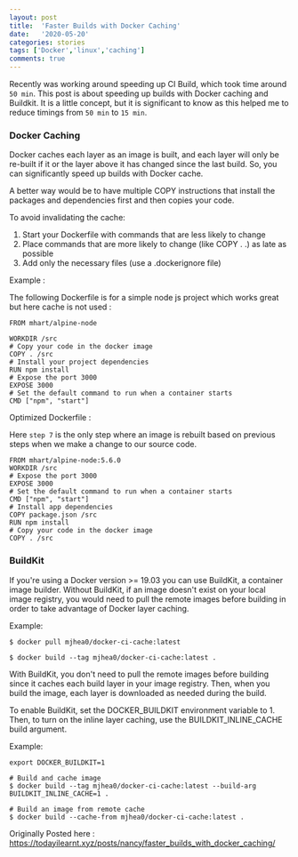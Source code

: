 ```yaml
---
layout: post
title:  'Faster Builds with Docker Caching'
date:   '2020-05-20'
categories: stories
tags: ['Docker','linux','caching']
comments: true
---
```


Recently was working around speeding up CI Build, which took time around `50 min`. This post is about speeding up builds with Docker caching and Buildkit. 
It is a little concept, but it is significant to know as this helped me to reduce 
timings from `50 min` to `15 min`.

### Docker Caching

Docker caches each layer as an image is built, and each layer will only be re-built if it or the layer above it has changed since the last build. 
So, you can significantly speed up builds with Docker cache. 

A better way would be to have multiple COPY instructions that install the packages and dependencies first and then copies your code.

To avoid invalidating the cache:

1. Start your Dockerfile with commands that are less likely to change
2. Place commands that are more likely to change (like COPY . .) as late as possible
3. Add only the necessary files (use a .dockerignore file)

Example : 

The following Dockerfile is for a simple node js project which works great 
but here cache is not used : 

```
FROM mhart/alpine-node

WORKDIR /src
# Copy your code in the docker image
COPY . /src
# Install your project dependencies
RUN npm install
# Expose the port 3000
EXPOSE 3000
# Set the default command to run when a container starts
CMD ["npm", "start"]
```

Optimized Dockerfile :

Here `step 7` is the only step where an image is rebuilt based on 
previous steps when we make a change to our source code.

```
FROM mhart/alpine-node:5.6.0
WORKDIR /src
# Expose the port 3000
EXPOSE 3000
# Set the default command to run when a container starts
CMD ["npm", "start"]
# Install app dependencies
COPY package.json /src
RUN npm install
# Copy your code in the docker image
COPY . /src
```

### BuildKit

If you're using a Docker version >= 19.03 you can use BuildKit, a container image builder. 
Without BuildKit, if an image doesn't exist on your local image registry, you would need to pull the remote images before building in order to take advantage of Docker layer caching.

Example:

```
$ docker pull mjhea0/docker-ci-cache:latest

$ docker build --tag mjhea0/docker-ci-cache:latest .
```
With BuildKit, you don't need to pull the remote images before building since it caches each build layer in your image registry. Then, when you build the image, each layer is downloaded as needed during the build.

To enable BuildKit, set the DOCKER_BUILDKIT environment variable to 1. Then, to turn on the inline layer caching, use the BUILDKIT_INLINE_CACHE build argument.

Example:

```
export DOCKER_BUILDKIT=1

# Build and cache image
$ docker build --tag mjhea0/docker-ci-cache:latest --build-arg BUILDKIT_INLINE_CACHE=1 .

# Build an image from remote cache
$ docker build --cache-from mjhea0/docker-ci-cache:latest .
```
Originally Posted here : https://todayilearnt.xyz/posts/nancy/faster_builds_with_docker_caching/
